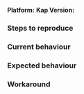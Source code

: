<!--
Thank you for reporting an issue.

Please fill in as much of the template below as you're able.

Platform: output of `uname -a` (UNIX), or version and 32 or 64-bit (Windows)
Step to reproduce :  please provide clear steps to reproduce the bug
Current behaviour: how the software behave currently
Expected behaviour : how the software should behave
Workaround: workaround the issue if there is any (this will help users having the same issue)
-->

**Platform:**
**Kap Version:**
### Steps to reproduce
### Current behaviour
### Expected behaviour
### Workaround

<!-- If you have extra details, enter them below. -->
